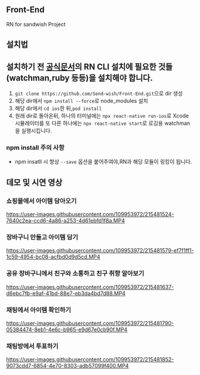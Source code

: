 ## Front-End
RN for sandwish Project
## 설치법
## 설치하기 전 [공식문서](https://reactnative.dev/docs/environment-setup)의 RN CLI 설치에 필요한 것들(watchman,ruby 등등)을 설치해야 합니다.
1. `git clone https://github.com/Send-wish/Front-End.git`으로 dir 생성
2. 해당 dir에서 `npm install --force`로 node_modules 설치
3. 해당 dir에서 `cd ios`한 뒤,`pod install`
4. 원래 dir로 돌아온뒤, 하나의 터미널에는 `npx react-native run-ios`로 Xcode 시뮬레이터를 또 다른 하나에는 `npx react-native start`로 로깅용 watchman을 실행시킵니다.

### npm install 주의 사항
- npm insatll 시 항상 `--save` 옵션을 붙어주여야,RN과 해당 모듈이 링킹이 됩니다.


## 데모 및 시연 영상

### 쇼핑몰에서 아이템 담아오기
https://user-images.githubusercontent.com/109953972/215481524-7640c2ea-ccd6-4a86-a253-4d61ebfd1f8a.MP4

### 장바구니 만들고 아이템 담기
https://user-images.githubusercontent.com/109953972/215481579-ef7f1ff1-1c59-4954-bc08-acfbd0d9d5cd.MP4

### 공유 장바구니에서 친구와 소통하고 친구 취향 알아보기
https://user-images.githubusercontent.com/109953972/215481637-d6ebc7fb-e9af-41bd-88e7-eb3da4bd7d88.MP4

### 채팅에서 아이템 확인하기
https://user-images.githubusercontent.com/109953972/215481790-05384474-8eb1-4e6c-b965-e9d67e0cb90f.MP4

### 채팅방에서 투표하기
https://user-images.githubusercontent.com/109953972/215481852-9073cdd7-6854-4e70-8303-adb57099f400.MP4


